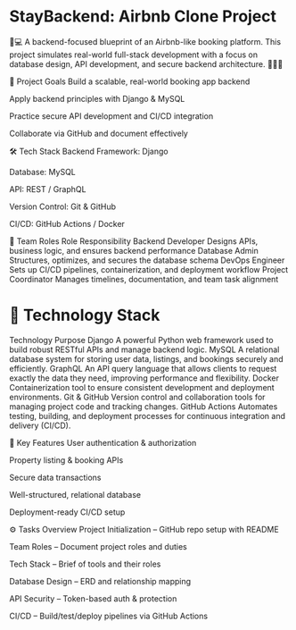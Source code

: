 # StayBackend: Airbnb Clone Project
🏡💻 A backend-focused blueprint of an Airbnb-like booking platform. This project simulates real-world full-stack development with a focus on database design, API development, and secure backend architecture.  🚀🔐🧠

🚀 Project Goals
Build a scalable, real-world booking app backend

Apply backend principles with Django & MySQL

Practice secure API development and CI/CD integration

Collaborate via GitHub and document effectively

🛠️ Tech Stack
Backend Framework: Django

Database: MySQL

API: REST / GraphQL

Version Control: Git & GitHub

CI/CD: GitHub Actions / Docker

👥 Team Roles
Role	Responsibility
Backend Developer	Designs APIs, business logic, and ensures backend performance
Database Admin	Structures, optimizes, and secures the database schema
DevOps Engineer	Sets up CI/CD pipelines, containerization, and deployment workflow
Project Coordinator	Manages timelines, documentation, and team task alignment

# 🧰 Technology Stack
Technology	Purpose
Django	A powerful Python web framework used to build robust RESTful APIs and manage backend logic.
MySQL	A relational database system for storing user data, listings, and bookings securely and efficiently.
GraphQL	An API query language that allows clients to request exactly the data they need, improving performance and flexibility.
Docker	Containerization tool to ensure consistent development and deployment environments.
Git & GitHub	Version control and collaboration tools for managing project code and tracking changes.
GitHub Actions	Automates testing, building, and deployment processes for continuous integration and delivery (CI/CD).

📌 Key Features
User authentication & authorization

Property listing & booking APIs

Secure data transactions

Well-structured, relational database

Deployment-ready CI/CD setup

⚙️ Tasks Overview
Project Initialization – GitHub repo setup with README

Team Roles – Document project roles and duties

Tech Stack – Brief of tools and their roles

Database Design – ERD and relationship mapping

API Security – Token-based auth & protection

CI/CD – Build/test/deploy pipelines via GitHub Actions
